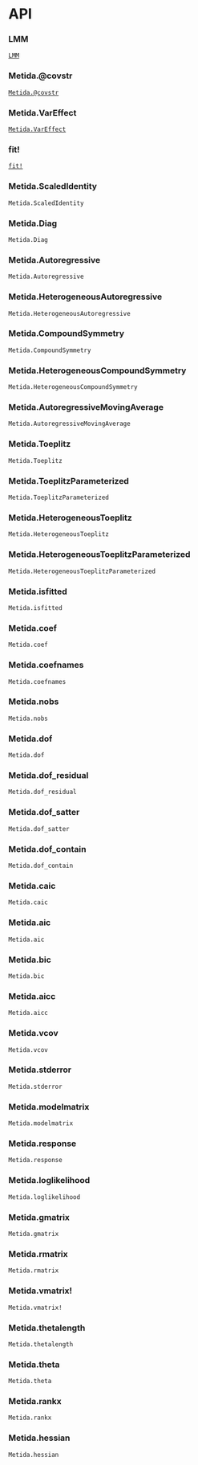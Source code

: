 # API

### LMM

[`LMM`](@ref)

### Metida.@covstr

[`Metida.@covstr`](@ref)

### Metida.VarEffect

[`Metida.VarEffect`](@ref)

### fit!

[`fit!`](@ref)

### Metida.ScaledIdentity
```@docs
Metida.ScaledIdentity
```

### Metida.Diag
```@docs
Metida.Diag
```

### Metida.Autoregressive
```@docs
Metida.Autoregressive
```

### Metida.HeterogeneousAutoregressive
```@docs
Metida.HeterogeneousAutoregressive
```

### Metida.CompoundSymmetry
```@docs
Metida.CompoundSymmetry
```

### Metida.HeterogeneousCompoundSymmetry
```@docs
Metida.HeterogeneousCompoundSymmetry
```

### Metida.AutoregressiveMovingAverage
```@docs
Metida.AutoregressiveMovingAverage
```

### Metida.Toeplitz
```@docs
Metida.Toeplitz
```

### Metida.ToeplitzParameterized
```@docs
Metida.ToeplitzParameterized
```

### Metida.HeterogeneousToeplitz
```@docs
Metida.HeterogeneousToeplitz
```

### Metida.HeterogeneousToeplitzParameterized
```@docs
Metida.HeterogeneousToeplitzParameterized
```

### Metida.isfitted
```@docs
Metida.isfitted
```

### Metida.coef
```@docs
Metida.coef
```

### Metida.coefnames
```@docs
Metida.coefnames
```

### Metida.nobs
```@docs
Metida.nobs
```

### Metida.dof
```@docs
Metida.dof
```

### Metida.dof_residual
```@docs
Metida.dof_residual
```

### Metida.dof_satter
```@docs
Metida.dof_satter
```

### Metida.dof_contain
```@docs
Metida.dof_contain
```

### Metida.caic
```@docs
Metida.caic
```

### Metida.aic
```@docs
Metida.aic
```

### Metida.bic
```@docs
Metida.bic
```

### Metida.aicc
```@docs
Metida.aicc
```

### Metida.vcov
```@docs
Metida.vcov
```

### Metida.stderror
```@docs
Metida.stderror
```

### Metida.modelmatrix
```@docs
Metida.modelmatrix
```

### Metida.response
```@docs
Metida.response
```

### Metida.loglikelihood
```@docs
Metida.loglikelihood
```

### Metida.gmatrix
```@docs
Metida.gmatrix
```

### Metida.rmatrix
```@docs
Metida.rmatrix
```

### Metida.vmatrix!
```@docs
Metida.vmatrix!
```

### Metida.thetalength
```@docs
Metida.thetalength
```

### Metida.theta
```@docs
Metida.theta
```

### Metida.rankx
```@docs
Metida.rankx
```

### Metida.hessian
```@docs
Metida.hessian
```

